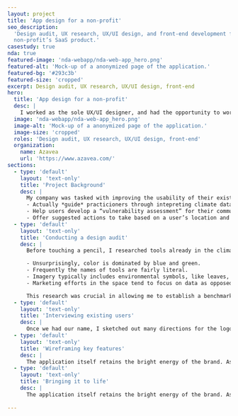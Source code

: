 ```yaml
---
layout: project
title: 'App design for a non-profit'
seo_description:
  'Design audit, UX research, UX/UI design, and front-end development for a
  non-profit’s SaaS product.'
casestudy: true
nda: true
featured-image: 'nda-webapp/nda-web-app_hero.png'
featured-alt: 'Mock-up of a anonymized page of the application.'
featured-bg: '#293c3b'
featured-size: 'cropped'
excerpt: Design audit, UX research, UX/UI design, front-end
hero:
  title: 'App design for a non-profit'
  desc: |
    I worked as the sole UX/UI designer, and had the opportunity to work on many aspects of the final application. As the project is under NDA, I can’t share any visuals or specifics about the work itself but will describe the work completed.
  image: 'nda-webapp/nda-web-app_hero.png'
  image-alt: 'Mock-up of a anonymized page of the application.'
  image-size: 'cropped'
  roles: 'Design audit, UX research, UX/UI design, front-end'
  organization:
    name: Azavea
    url: 'https://www.azavea.com/'
sections:
  - type: 'default'
    layout: 'text-only'
    title: 'Project Background'
    desc: |
      My company was tasked with improving the usability of their existing MVP. They asked us to first develop Insights gleaned from these discussions led us to develop a tool that would do more than just present charts and data. We embarked on developing a product that would:
      - Actually *guide* practicioners through intepreting climate data.
      - Help users develop a “vulnerability assessment” for their community.
      - Offer suggested actions to take based on a user’s location and particular community needs.
  - type: 'default'
    layout: 'text-only'
    title: 'Conducting a design audit'
    desc: |
      Before touching a pencil, I researched tools already in the climate space. This allowed me to get a better sense of what would make Temperate stand apart from the already fairly crowded landscape of tools. I discovered several patterns: 

      - Unsurprisingly, color is dominated by blue and green.
      - Frequently the names of tools are fairly literal.  
      - Imagery typically includes environmental symbols, like leaves, sun or water.
      - Marketing efforts in the space tend to focus on data as opposed to user goals.

      This research was crucial in allowing me to establish a benchmark against which to develop and evaluate our product’s brand.
  - type: 'default'
    layout: 'text-only'
    title: 'Interviewing existing users'
    desc: |
      Once we had our name, I sketched out many directions for the logomark. The name gave me a lot to stew on, but I was looking for a way to have a visual representation of our SaaS product that wouldn’t get lost in a sea of other climate tool logos. Early designs were all over the map – nothing I drew felt quite right for making our tool stand out.
  - type: 'default'
    layout: 'text-only'
    title: 'Wireframing key features'
    desc: |
      The application itself retains the bright energy of the brand. As our target users were folks tasked with planning for climate change, but likely without a background in interpreting climate data, I wanted to ensure that the interface was inviting, friendly, and unintimidating.
  - type: 'default'
    layout: 'text-only'
    title: 'Bringing it to life'
    desc: |
      The application itself retains the bright energy of the brand. As our target users were folks tasked with planning for climate change, but likely without a background in interpreting climate data, I wanted to ensure that the interface was inviting, friendly, and unintimidating.
  
---
```

